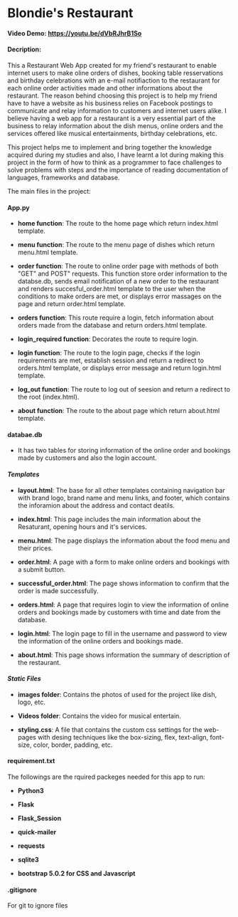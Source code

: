 # Blondie's Restaurant
#### Video Demo: <https://youtu.be/dVbRJhrB1So>
#### Decription:
This a Restaurant Web App created for my friend's restaurant to enable internet users to make oline orders of dishes, booking table resservations and birthday celebrations with an e-mail notifiaction to the restaurant for each online order activities made and other informations about the restaurant. The reason behind choosing this project is to help my friend have to have a website as his business relies on Facebook postings to communicate and relay information to customers and internet users alike. I believe having a web app for a restaurant is a very essential part of the business to relay information about the dish menus, online orders and the services offered like musical entertainments, birthday celebrations, etc.

This project helps me to implement and bring together the knowledge acquired during my studies and also, I have learnt a lot during making this project in the form of how to think as a programmer to face challenges to solve problems with steps and the importance of reading documentation of languages, frameworks and database.

The main files in the project:

#### **App.py**

- **home function**: The route to the home page which return index.html template.
    
- **menu function**: The route to the menu page of dishes which return menu.html template.
    
- **order function**: The route to online order page with methods of both "GET" and POST" requests. This function store order information to the databse.db, sends email notification of a new order to the restaurant and renders succesful_order.html template to the user when the conditions to make orders are met, or displays error massages on the page and return order.html template. 
    
- **orders function**: This route require a login, fetch information about orders made from the database and return orders.html template.
 
- **login_required function**: Decorates the route to require login.
    
- **login function**: The route to the login page, checks if the login requirements  are met, establish session and return a redirect to orders.html template, or displays error message and return login.html template.
    
- **log_out function**: The route to log out of seesion and return a redirect to the root (index.html).
    
- **about function**: The route to the about page which return about.html template.

#### **databae.db**
- It has two tables for storing information of the online order and bookings made by customers and also the login account.

#### ***Templates***

- **layout.html**: The base for all other templates containing navigation bar with brand logo, brand name and menu links, and footer, which contains the inforamion about the address and contact deatils.
    
- **index.html**: This page includes the main information about the Resaturant, opening hours and it's services.
    
- **menu.html**: The page displays the information about the food menu and their prices.
    
- **order.html**: A page with a form to make online orders and bookings with a submit button.
    
- **successful_order.html**: The page shows information to confirm that the order is made successfully.
    
- **orders.html**: A page that requires login to view the information of online orders and bookings made by customers with time and date from the database.
    
- **login.html**: The login page to fill in the username and password to view the information of the online orders and bookings made. 
    
- **about.html**: This page shows information the summary of description of the restaurant.

#### ***Static Files***

- **images folder**: Contains the photos of used for the project like dish, logo, etc.

- **Videos folder**: Contains the video for musical entertain.

- **styling.css**: A file that contains the custom css settings for the web-pages with desing techniques like the box-sizing, flex, text-align, font-size, color, border, padding, etc.

#### **requirement.txt**
The followings are the rquired packeges needed for this app to run:
    
- **Python3**

- **Flask** 

- **Flask_Session**

- **quick-mailer**

- **requests**

- **sqlite3**

- **bootstrap 5.0.2 for CSS and Javascript**

#### **.gitignore**
For git to ignore files 
